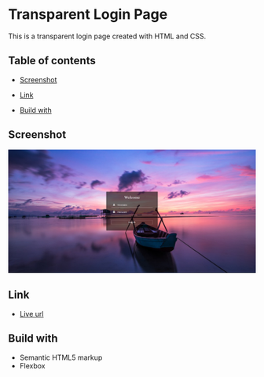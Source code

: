 # Transparent Login Page

This is a transparent login page created with HTML and CSS.

## Table of contents

- [Screenshot](#screenshot)

- [Link](#link)

- [Build with](#build-with)

## Screenshot

![](./images/screenshot.png)

## Link

- [Live url](https://tajwararik.github.io/Transparent-Login-page/)

## Build with

- Semantic HTML5 markup
- Flexbox
